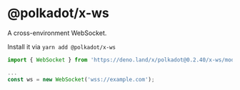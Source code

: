 # @polkadot/x-ws

A cross-environment WebSocket.

Install it via `yarn add @polkadot/x-ws`

```js
import { WebSocket } from 'https://deno.land/x/polkadot@0.2.40/x-ws/mod.ts';

...
const ws = new WebSocket('wss://example.com');
```
